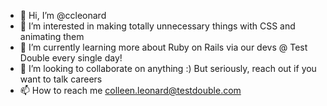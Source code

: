- 👋 Hi, I’m @ccleonard
- 👀 I’m interested in making totally unnecessary things with CSS and animating them
- 🌱 I’m currently learning more about Ruby on Rails via our devs @ Test Double every single day!
- 💞️ I’m looking to collaborate on anything :) But seriously, reach out if you want to talk careers
- 📫 How to reach me colleen.leonard@testdouble.com

<!---
ccleonard/ccleonard is a ✨ special ✨ repository because its `README.md` (this file) appears on your GitHub profile.
You can click the Preview link to take a look at your changes.
--->
